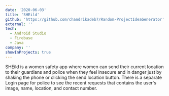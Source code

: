```yaml
---
date: '2020-06-03'
title: 'SHEild'
github: 'https://github.com/chandrikadeb7/Random-ProjectIdeaGenerator'
external: ''
tech:
  - Android Studio
  - Firebase
  - Java
company: ''
showInProjects: true
---
```


SHEild is a women safety app where women can send their current location to their guardians and police when they feel insecure and in danger just by shaking the phone or clicking the send location button. There is a separate Login page for police to see the recent requests that contains the user's image, name, location, and contact number.
